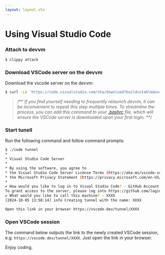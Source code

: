 ```yaml
---
layout: layout.vto
---
```


# Using Visual Studio Code

### Attach to devvm
```bash
$ clippy attach
```


### Download VSCode server on the devvm

Download the vscode server on the devvm:

```bash
$ curl -Lk 'https://code.visualstudio.com/sha/download?build=stable&os=cli-alpine-x64' --output vscode_cli.tar.gz $ tar -xf vscode_cli.tar.gz
```

> /** *If you find yourself needing to frequently relaunch devvm, it can be inconvenient to repeat this step multiple times. To streamline the process, you can add this command to your [.bashrc](https://github.com/sidosera/getrafty/blob/main/.bashrc) file, which will ensure the VSCode server is downloaded upon your first login.* **/


### Start tunell
Run the following command and follow command prompts:

```bash
$ ./code tunnel
*
* Visual Studio Code Server
*
* By using the software, you agree to
* the Visual Studio Code Server License Terms (https://aka.ms/vscode-server-license) and
* the Microsoft Privacy Statement (https://privacy.microsoft.com/en-US/privacystatement).
*
✔ How would you like to log in to Visual Studio Code? · GitHub Account
To grant access to the server, please log into https://github.com/login/device and use code 0000-0000
✔ What would you like to call this machine? · XXXX
[2024-10-05 13:58:14] info Creating tunnel with the name: XXXX

Open this link in your browser https://vscode.dev/tunnel/XXXX

```

### Open VSCode session

The command below outputs the link to the newly created VSCode session, e.g. `https://vscode.dev/tunnel/XXXX`. Just open the link in your browser.


Enjoy coding.




